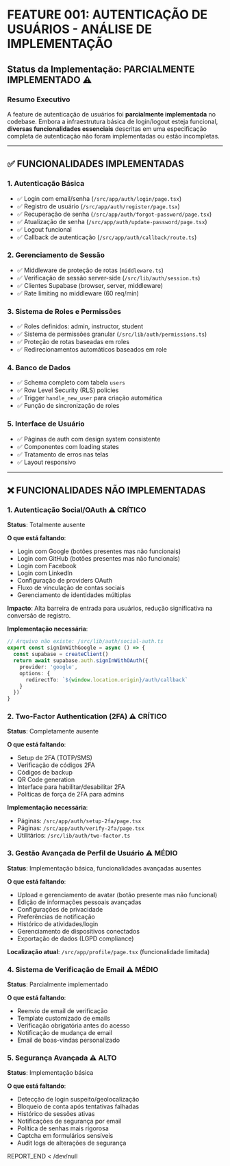 # FEATURE 001: AUTENTICAÇÃO DE USUÁRIOS - ANÁLISE DE IMPLEMENTAÇÃO

## Status da Implementação: PARCIALMENTE IMPLEMENTADO ⚠️

### Resumo Executivo

A feature de autenticação de usuários foi **parcialmente implementada** no codebase. Embora a infraestrutura básica de login/logout esteja funcional, **diversas funcionalidades essenciais** descritas em uma especificação completa de autenticação não foram implementadas ou estão incompletas.

---

## ✅ FUNCIONALIDADES IMPLEMENTADAS

### 1. Autenticação Básica
- ✅ Login com email/senha (`/src/app/auth/login/page.tsx`)
- ✅ Registro de usuário (`/src/app/auth/register/page.tsx`)
- ✅ Recuperação de senha (`/src/app/auth/forgot-password/page.tsx`)
- ✅ Atualização de senha (`/src/app/auth/update-password/page.tsx`)
- ✅ Logout funcional
- ✅ Callback de autenticação (`/src/app/auth/callback/route.ts`)

### 2. Gerenciamento de Sessão
- ✅ Middleware de proteção de rotas (`middleware.ts`)
- ✅ Verificação de sessão server-side (`/src/lib/auth/session.ts`)
- ✅ Clientes Supabase (browser, server, middleware)
- ✅ Rate limiting no middleware (60 req/min)

### 3. Sistema de Roles e Permissões
- ✅ Roles definidos: admin, instructor, student
- ✅ Sistema de permissões granular (`/src/lib/auth/permissions.ts`)
- ✅ Proteção de rotas baseadas em roles
- ✅ Redirecionamentos automáticos baseados em role

### 4. Banco de Dados
- ✅ Schema completo com tabela `users`
- ✅ Row Level Security (RLS) policies
- ✅ Trigger `handle_new_user` para criação automática
- ✅ Função de sincronização de roles

### 5. Interface de Usuário
- ✅ Páginas de auth com design system consistente
- ✅ Componentes com loading states
- ✅ Tratamento de erros nas telas
- ✅ Layout responsivo

---

## ❌ FUNCIONALIDADES NÃO IMPLEMENTADAS

### 1. Autenticação Social/OAuth ⚠️ CRÍTICO
**Status**: Totalmente ausente

**O que está faltando**:
- Login com Google (botões presentes mas não funcionais)
- Login com GitHub (botões presentes mas não funcionais)
- Login com Facebook
- Login com LinkedIn
- Configuração de providers OAuth
- Fluxo de vinculação de contas sociais
- Gerenciamento de identidades múltiplas

**Impacto**: Alta barreira de entrada para usuários, redução significativa na conversão de registro.

**Implementação necessária**:
```typescript
// Arquivo não existe: /src/lib/auth/social-auth.ts
export const signInWithGoogle = async () => {
  const supabase = createClient()
  return await supabase.auth.signInWithOAuth({
    provider: 'google',
    options: {
      redirectTo: `${window.location.origin}/auth/callback`
    }
  })
}
```

### 2. Two-Factor Authentication (2FA) ⚠️ CRÍTICO
**Status**: Completamente ausente

**O que está faltando**:
- Setup de 2FA (TOTP/SMS)
- Verificação de códigos 2FA
- Códigos de backup
- QR Code generation
- Interface para habilitar/desabilitar 2FA
- Políticas de força de 2FA para admins

**Implementação necessária**:
- Páginas: `/src/app/auth/setup-2fa/page.tsx`
- Páginas: `/src/app/auth/verify-2fa/page.tsx`
- Utilitários: `/src/lib/auth/two-factor.ts`

### 3. Gestão Avançada de Perfil de Usuário ⚠️ MÉDIO
**Status**: Implementação básica, funcionalidades avançadas ausentes

**O que está faltando**:
- Upload e gerenciamento de avatar (botão presente mas não funcional)
- Edição de informações pessoais avançadas
- Configurações de privacidade
- Preferências de notificação
- Histórico de atividades/login
- Gerenciamento de dispositivos conectados
- Exportação de dados (LGPD compliance)

**Localização atual**: `/src/app/profile/page.tsx` (funcionalidade limitada)

### 4. Sistema de Verificação de Email ⚠️ MÉDIO
**Status**: Parcialmente implementado

**O que está faltando**:
- Reenvio de email de verificação
- Template customizado de emails
- Verificação obrigatória antes do acesso
- Notificação de mudança de email
- Email de boas-vindas personalizado

### 5. Segurança Avançada ⚠️ ALTO
**Status**: Implementação básica

**O que está faltando**:
- Detecção de login suspeito/geolocalização
- Bloqueio de conta após tentativas falhadas
- Histórico de sessões ativas
- Notificações de segurança por email
- Política de senhas mais rigorosa
- Captcha em formulários sensíveis
- Audit logs de alterações de segurança

REPORT_END < /dev/null
